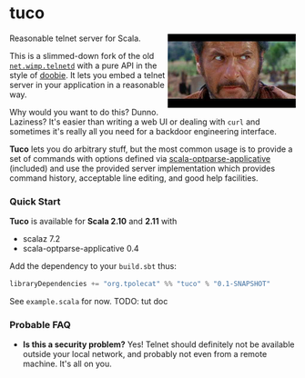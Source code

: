 
# tuco

<img src="tuco.jpeg" align="right" width="225" style="margin: 1px">

Reasonable telnet server for Scala.

This is a slimmed-down fork of the old [`net.wimp.telnetd`](http://telnetd.sourceforge.net/) with a pure API in the style of [doobie](https://github.com/tpolecat/doobie). It lets you embed a telnet server in your application in a reasonable way.

Why would you want to do this? Dunno. Laziness? It's easier than writing a web UI or dealing with `curl` and sometimes it's really all you need for a backdoor engineering interface.

**Tuco** lets you do arbitrary stuff, but the most common usage is to provide a set of commands with options defined via [scala-optparse-applicative](https://github.com/bmjames/scala-optparse-applicative) (included) and use the provided server implementation which provides command history, acceptable line editing, and good help facilities.

### Quick Start

**Tuco** is available for **Scala 2.10** and **2.11** with

- scalaz 7.2
- scala-optparse-applicative 0.4

Add the dependency to your `build.sbt` thus:

```scala
libraryDependencies += "org.tpolecat" %% "tuco" % "0.1-SNAPSHOT"
```

See `example.scala` for now. TODO: tut doc

### Probable FAQ

- **Is this a security problem?** Yes! Telnet should definitely not be available outside your local network, and probably not even from a remote machine. It's all on you.
